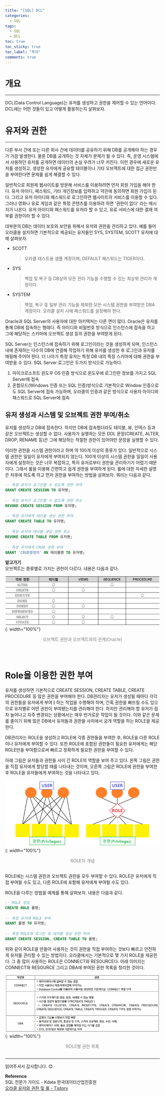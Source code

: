 ```yaml
---
title: "[SQL] DCL"
categories:
  - SQL
tags:
  - SQL
  - DCL
toc: true
toc_sticky: true
toc_label: "목차"
comments: true
---
```


# 개요
---
DCL(Data Control Language)는 유저를 생성하고 권한을 제어할 수 있는 언어이다. DCL에는 어떤 것들이 있고 어떻게 활용하는지 살펴보자.

# 유저와 권한
---
다른 부서 간에 또는 다른 회사 간에 데이터를 공유하기 위해 DB를 공개해야 하는 경우가 가끔 발생한다. 물론 DB를 공개하는 것 자체가 문제가 될 수 있다. 즉, 운영 시스템에서 사용하던 유저를 공개하면 데이터의 손실 우려가 너무 커진다. 이런 경우에 새로운 유저를 생성하고, 생성한 유저에게 공유할 테이블이나 기타 오브젝트에 대한 접근 권한만을 부여한다면 문제를 쉽게 해결할 수 있다.

일반적으로 회원제 웹사이트를 방문해 서비스를 이용하려면 먼저 회원 가입을 해야 한다. 유저 아이디, 패스워드, 기타 개인정보를 입력하고 약관에 동의하면 회원 가입이 된다. 그리고 유저 아이디와 패스워드로 로그인하면 웹사이트의 서비스를 이용할 수 있다. 그러나 영화나 유료 게임과 같은 특정 콘텐츠를 이용하려 하면 '권한이 없다' 라는 메시지가 나온다. 유저 아이디와 패스워드를 유저라 할 수 있고, 유료 서비스에 대한 결재 여부를 권한이라 할 수 있다.

대부분의 DB는 데이터 보호와 보안을 위해서 유저와 권한을 관리하고 있다. 예를 들어 오라클을 설치하면 기본적으로 제공되는 유저들인 SYS, SYSTEM, SCOTT 유저에 대해 살펴보자.

- SCOTT
  >오라클 테스트용 샘플 계정이며, DEFAULT 패스워드는 TIGER이다.
- SYS
  >백업 및 복구 등 DB상의 모든 관리 기능을 수행할 수 있는 최상위 관리자 계정이다.
- SYSTEM
  >백업, 복구 등 일부 관리 기능을 제외한 모든 시스템 권한을 부여받은 DBA 계정이다. 오라클 설치 시에 패스워드를 설정해야 한다.

Oracle과 SQL Server의 사용자에 대한 아키텍처는 다른 면이 많다. Oracle은 유저를 통해 DB에 접속하는 형태다. 즉 아이디와 비밀번호 방식으로 인스턴스에 접속을 하고 그에 해당하는 스키마에 오브젝트 생성 등의 권한을 부여받게 된다.

SQL Server는 인스턴스에 접속하기 위해 로그인이라는 것을 생성하게 되며, 인스턴스 내에 존재하는 다수의 DB에 연결해 작업하기 위해 유저를 생성한 후 로그인과 유저를 매핑해 주어야 한다. 더 나아가 특정 유저는 특정 DB 내의 특정 스키마에 대해 권한을 부여받을 수 있다. SQL Server 로그인은 두가지 방식으로 가능하다.

1. 마이크로소프트 윈도우 OS 인증 방식으로 윈도우에 로그인한 정보를 가지고 SQL Server에 접속
2. 혼합모드(Windows 인증 또는 SQL 인증)방식으로 기본적으로 Window 인증으로도 SQL Server에 접속 가능하며, 오라클의 인증과 같은 방식으로 사용자 아이디와 패스워드로 SQL Server에 접속

## 유저 생성과 시스템 및 오브젝트 권한 부여/취소
유저를 생성하고 DB에 접속한다. 하지만 DB에 접속했더라도 테이블, 뷰, 인덱스 등과 같은 오브젝트는 생성할 수 없다. 사용자가 실행하는 모든 DDL 문장(CREATE, ALTER, DROP, RENAME 등)은 그에 해당하는 적절한 권한이 있어야만 문장을 실행할 수 있다.

이러한 권한을 시스템 권한이라고 하며 약 100개 이상의 종류가 있다. 일반적으로 시스템 권한은 일일이 유저에게 부여되지 않는다. 100개 이상의 시스템 권한을 일일이 사용자에게 설정하는 것은 너무 복잡하고, 특히 유저로부터 권한을 관리하기가 어렵기 때문이다. 그래서 롤을 이용해 간편하고 쉽게 권한을 부여하게 된다. 롤에 대한 자세한 설명은 차후에 하도록 하고 먼저 권한을 부여하는 방법을 살펴보자. 쿼리는 다음과 같다.

```sql
-- 특정 유저가 로그인할 수 있도록 권한 부여
GRANT CREATE SESSION TO 유저명;

-- 특정 유저가 로그인할 수 없도록 권한 취소
REVOKE CREATE SESSION FROM 유저명;

-- 특정 유저에게 테이블 생성 권한 부여
GRANT CREATE TABLE TO 유저명;

-- 특정 유저의 테이블 생성 권한 취소
REVOKE CREATE TABLE FROM 유저명;

-- 특정 유저에게 CRUD 권한 부여
GRANT 'CRUD명령어' ON 테이블명 TO 유저명;
```

__알고가기__  
오브젝트는 종류별로 가지는 권한이 다르다. 내용은 다음과 같다.

![오브젝트 권한과 오브젝트와의 관계(Oracle)](/assets/img/posts/20221107/object-authorization.png "오브젝트 권한과 오브젝트와의 관계(Oracle)"){: width="100%"}
<div style="color: gray; text-align: center; margin-bottom: 30px;">오브젝트 권한과 오브젝트와의 관계(Oracle)</div>

<br>

# Role을 이용한 권한 부여
유저를 생성하면 기본적으로 CREATE SESSION, CREATE TABLE, CREATE PROCEDURE 등 많은 권한을 부여해야 한다. DB관리자는 유저가 생성될 때마다 각각의 권한들을 유저에게 부여ㅑ하는 작업을 수행해야 하며, 간혹 권한을 빠뜨릴 수도 있으므로 유저별로 어떤 권한이 부여됐는지를 관리해야 한다. 하지만 관리해야 할 유저가 점차 늘어나고 자주 변경되는 상황에서는 매우 번거로운 작업이 될 것이다. 이와 같은 문제를 줄이기 위해 많은 DB에서 유저들과 권한들 사이에서 궁개 역할을 하는 ROLE을 제공한다.

DB관리자는 ROLE을 생성하고 ROLE에 각종 권한들을 부여한 후, ROLE을 다른 ROLE이나 유저에게 부여할 수 있다. 또한 ROLE에 포함된 권한들이 필요한 유저에게는 해당 ROLE만을 부여함으로써 빠르고 정확하게 필요한 권한을 부여할 수 있다.

아래 그림은 유저들과 권한들 사이 간 ROLE의 역할을 보여 주고 있다. 왼쪽 그림은 권한을 직접 유저에게 할당할 때를 나타내는 것이며, 오른쪽 그림은 ROLE에 권한을 부여한 후 ROLE을 유저들에게 부여하는 것을 나타내고 있다.

![ROLE의 개념](/assets/img/posts/20221107/role-concept.png "ROLE의 개념"){: width="100%"}
<div style="color: gray; text-align: center; margin-bottom: 30px;">ROLE의 개념</div>

ROLE에는 시스템 권한과 오브젝트 권한을 모두 부여할 수 있다. ROLE은 유저에게 직접 부여될 수도 있고, 다른 ROLE에 포함해 유저에게 부여될 수도 있다.

ROLE을 다루는 방법을 예제를 통해 살펴보자. 내용은 다음과 같다.

```sql
-- ROLE 생성
CREATE ROLE 롤명;

-- 특정 유저에 ROLE 부여
GRANT 롤명 TO 유저명;

-- 특정 ROLE에 로그인 및 테이블 생성 권한 부여
GRANT CREATE SESSION, CREATE TABLE TO 롤명;
```

위와 같이 ROLE을 만들어 사용하는 것이 권한을 직접 부여하는 것보다 빠르고 안전하게 유저를 관리할 수 있는 방법이다. 오라클에서는 기본적으로 몇 가지 ROLE을 제공한다. 그 중 많이 사용하는 ROLE은 CONNECT와 RESOURCE다. 아래 이미지는 CONNECT와 RESOURCE 그리고 DBA에 부여된 권한 목록을 정리한 것이다.

![ROLE별 권한 목록](/assets/img/posts/20221107/default-role-list.png "ROLE별 권한 목록"){: width="100%"}
<div style="color: gray; text-align: center; margin-bottom: 30px;">ROLE별 권한 목록</div>

---

읽어주셔서 감사합니다. 😊 

__Reference__  
SQL 전문가 가이드 - Kdata 한국데이터산업진흥원  
[오라클 유저와 권한 및 롤 - Tistory](https://hoon93.tistory.com/35)  